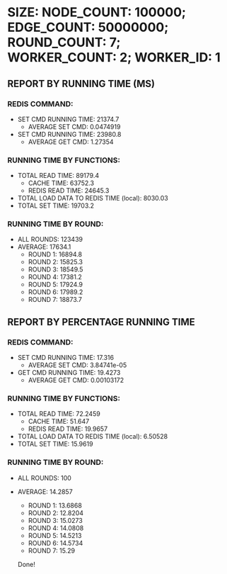 
# SIZE: NODE_COUNT: 100000; EDGE_COUNT: 50000000; ROUND_COUNT: 7; WORKER_COUNT: 2; WORKER_ID: 1

## REPORT BY RUNNING TIME (MS)

 ### REDIS COMMAND:

  + SET CMD RUNNING TIME: 21374.7
    + AVERAGE SET CMD: 0.0474919
  + SET CMD RUNNING TIME: 23980.8
    + AVERAGE GET CMD: 1.27354

 ### RUNNING TIME BY FUNCTIONS:

  + TOTAL READ TIME: 89179.4
    + CACHE TIME: 63752.3
    + REDIS READ TIME: 24645.3
  + TOTAL LOAD DATA TO REDIS TIME (local): 8030.03
  + TOTAL SET TIME: 19703.2

 ### RUNNING TIME BY ROUND:

  + ALL ROUNDS: 123439
  + AVERAGE: 17634.1
     + ROUND 1: 16894.8
     + ROUND 2: 15825.3
     + ROUND 3: 18549.5
     + ROUND 4: 17381.2
     + ROUND 5: 17924.9
     + ROUND 6: 17989.2
     + ROUND 7: 18873.7

## REPORT BY PERCENTAGE RUNNING TIME

 ### REDIS COMMAND:

  + SET CMD RUNNING TIME: 17.316
    + AVERAGE SET CMD: 3.84741e-05
  + GET CMD RUNNING TIME: 19.4273
    + AVERAGE GET CMD: 0.00103172

 ### RUNNING TIME BY FUNCTIONS:

  + TOTAL READ TIME: 72.2459
    + CACHE TIME: 51.647
    + REDIS READ TIME: 19.9657
  + TOTAL LOAD DATA TO REDIS TIME (local): 6.50528
  + TOTAL SET TIME: 15.9619

 ### RUNNING TIME BY ROUND:

  + ALL ROUNDS: 100
  + AVERAGE: 14.2857
     + ROUND 1: 13.6868
     + ROUND 2: 12.8204
     + ROUND 3: 15.0273
     + ROUND 4: 14.0808
     + ROUND 5: 14.5213
     + ROUND 6: 14.5734
     + ROUND 7: 15.29


    Done!
